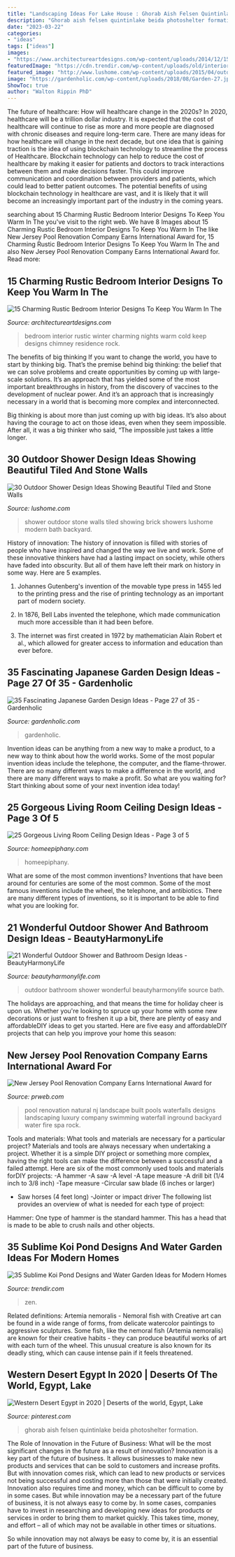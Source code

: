 ```yaml
---
title: "Landscaping Ideas For Lake House : Ghorab Aish Felsen Quintinlake Beida Photoshelter Formation"
description: "Ghorab aish felsen quintinlake beida photoshelter formation"
date: "2023-03-22"
categories:
- "ideas"
tags: ["ideas"]
images:
- "https://www.architectureartdesigns.com/wp-content/uploads/2014/12/15-Charming-Rustic-Bedroom-Interior-Designs-To-Keep-You-Warm-In-The-Cold-Winter-Nights-267-630x420.jpg"
featuredImage: "https://cdn.trendir.com/wp-content/uploads/old/interiors/2016/02/14/koi-ponds-and-water-gardens-for-modern-homes-18.jpg"
featured_image: "http://www.lushome.com/wp-content/uploads/2015/04/outdoor-shower-design-ideas-29.jpg"
image: "https://gardenholic.com/wp-content/uploads/2018/08/Garden-27.jpg"
ShowToc: true
author: "Walton Rippin PhD"
---
```



The future of healthcare: How will healthcare change in the 2020s?
In 2020, healthcare will be a trillion dollar industry. It is expected that the cost of healthcare will continue to rise as more and more people are diagnosed with chronic diseases and require long-term care. There are many ideas for how healthcare will change in the next decade, but one idea that is gaining traction is the idea of using blockchain technology to streamline the process of Healthcare. Blockchain technology can help to reduce the cost of healthcare by making it easier for patients and doctors to track interactions between them and make decisions faster. This could improve communication and coordination between providers and patients, which could lead to better patient outcomes. The potential benefits of using blockchain technology in healthcare are vast, and it is likely that it will become an increasingly important part of the industry in the coming years.

	

		
searching about 15 Charming Rustic Bedroom Interior Designs To Keep You Warm In The you've visit to the right web. We have 8 Images about 15 Charming Rustic Bedroom Interior Designs To Keep You Warm In The like New Jersey Pool Renovation Company Earns International Award for, 15 Charming Rustic Bedroom Interior Designs To Keep You Warm In The and also New Jersey Pool Renovation Company Earns International Award for. Read more:
		
    
## 15 Charming Rustic Bedroom Interior Designs To Keep You Warm In The

<img loading=lazy src="https://www.architectureartdesigns.com/wp-content/uploads/2014/12/15-Charming-Rustic-Bedroom-Interior-Designs-To-Keep-You-Warm-In-The-Cold-Winter-Nights-267-630x420.jpg" onerror="this.onerror=null;this.src='https://tse1.mm.bing.net/th?id=OIP.iw4UV6F5LCHaXL5zi66xLwHaE8&amp;pid=15.1';" alt="15 Charming Rustic Bedroom Interior Designs To Keep You Warm In The">

_Source: architectureartdesigns.com_

>bedroom interior rustic winter charming nights warm cold keep designs chimney residence rock. 

	

The benefits of big thinking
If you want to change the world, you have to start by thinking big. That’s the premise behind big thinking: the belief that we can solve problems and create opportunities by coming up with large-scale solutions.
It’s an approach that has yielded some of the most important breakthroughs in history, from the discovery of vaccines to the development of nuclear power. And it’s an approach that is increasingly necessary in a world that is becoming more complex and interconnected.

Big thinking is about more than just coming up with big ideas. It’s also about having the courage to act on those ideas, even when they seem impossible. After all, it was a big thinker who said, “The impossible just takes a little longer.

    
## 30 Outdoor Shower Design Ideas Showing Beautiful Tiled And Stone Walls

<img loading=lazy src="http://www.lushome.com/wp-content/uploads/2015/04/outdoor-shower-design-ideas-29.jpg" onerror="this.onerror=null;this.src='https://tse2.mm.bing.net/th?id=OIP.PeH3FUVvMPcMn_Yjpb9UYAAAAA&amp;pid=15.1';" alt="30 Outdoor Shower Design Ideas Showing Beautiful Tiled and Stone Walls">

_Source: lushome.com_

>shower outdoor stone walls tiled showing brick showers lushome modern bath backyard. 

	

History of innovation:
The history of innovation is filled with stories of people who have inspired and changed the way we live and work. Some of these innovative thinkers have had a lasting impact on society, while others have faded into obscurity. But all of them have left their mark on history in some way. Here are 5 examples.
1) Johannes Gutenberg's invention of the movable type press in 1455 led to the printing press and the rise of printing technology as an important part of modern society.

2) In 1876, Bell Labs invented the telephone, which made communication much more accessible than it had been before.

3) The internet was first created in 1972 by mathematician Alain Robert et al., which allowed for greater access to information and education than ever before.

    
## 35 Fascinating Japanese Garden Design Ideas - Page 27 Of 35 - Gardenholic

<img loading=lazy src="https://gardenholic.com/wp-content/uploads/2018/08/Garden-27.jpg" onerror="this.onerror=null;this.src='https://tse1.mm.bing.net/th?id=OIP.taRBfOa1-9LnJSNcgf0CNgHaLI&amp;pid=15.1';" alt="35 Fascinating Japanese Garden Design Ideas - Page 27 of 35 - Gardenholic">

_Source: gardenholic.com_

>gardenholic. 

	

Invention ideas can be anything from a new way to make a product, to a new way to think about how the world works. Some of the most popular invention ideas include the telephone, the computer, and the flame-thrower. There are so many different ways to make a difference in the world, and there are many different ways to make a profit. So what are you waiting for? Start thinking about some of your next invention idea today!

    
## 25 Gorgeous Living Room Ceiling Design Ideas - Page 3 Of 5

<img loading=lazy src="https://homeepiphany.com/wp-content/uploads/2016/06/25-Gorgeous-Living-Room-Ceiling-Design-Ideas-14-768x576.jpg" onerror="this.onerror=null;this.src='https://tse1.mm.bing.net/th?id=OIP.q9LtE6tdvePor1MBZWIvWAHaFj&amp;pid=15.1';" alt="25 Gorgeous Living Room Ceiling Design Ideas - Page 3 of 5">

_Source: homeepiphany.com_

>homeepiphany. 

	

What are some of the most common inventions?
Inventions that have been around for centuries are some of the most common. Some of the most famous inventions include the wheel, the telephone, and antibiotics. There are many different types of inventions, so it is important to be able to find what you are looking for.

    
## 21 Wonderful Outdoor Shower And Bathroom Design Ideas - BeautyHarmonyLife

<img loading=lazy src="https://beautyharmonylife.com/wp-content/uploads/2013/10/bath+handmade-800x1070.jpg" onerror="this.onerror=null;this.src='https://tse3.mm.bing.net/th?id=OIP._1cePs2z77WpUjI_v1V2wgHaJ5&amp;pid=15.1';" alt="21 Wonderful Outdoor Shower and Bathroom Design Ideas - BeautyHarmonyLife">

_Source: beautyharmonylife.com_

>outdoor bathroom shower wonderful beautyharmonylife source bath. 

	

The holidays are approaching, and that means the time for holiday cheer is upon us. Whether you're looking to spruce up your home with some new decorations or just want to freshen it up a bit, there are plenty of easy and affordableDIY ideas to get you started. Here are five easy and affordableDIY projects that can help you improve your home this season: 

    
## New Jersey Pool Renovation Company Earns International Award For

<img loading=lazy src="http://ww1.prweb.com/prfiles/2011/11/09/8951374/Pool-Renovation-Company-NJ.jpg" onerror="this.onerror=null;this.src='https://tse4.mm.bing.net/th?id=OIP.8axapanpG181W2saqXg_NwHaEP&amp;pid=15.1';" alt="New Jersey Pool Renovation Company Earns International Award for">

_Source: prweb.com_

>pool renovation natural nj landscape built pools waterfalls designs landscaping luxury company swimming waterfall inground backyard water fire spa rock. 

	

Tools and materials: What tools and materials are necessary for a particular project?
Materials and tools are always necessary when undertaking a project. Whether it is a simple DIY project or something more complex, having the right tools can make the difference between a successful and a failed attempt. Here are six of the most commonly used tools and materials forDIY projects:
-A hammer
-A saw
-A level
-A tape measure
-A drill bit (1/4 inch to 3/8 inch) 
-Tape measure 
-Circular saw blade (6 inches or larger) 
- Saw horses (4 feet long)  -Jointer or impact driver 
The following list provides an overview of what is needed for each type of project: 

Hammer: One type of hammer is the standard hammer. This has a head that is made to be able to crush nails and other objects.

    
## 35 Sublime Koi Pond Designs And Water Garden Ideas For Modern Homes

<img loading=lazy src="https://cdn.trendir.com/wp-content/uploads/old/interiors/2016/02/14/koi-ponds-and-water-gardens-for-modern-homes-18.jpg" onerror="this.onerror=null;this.src='https://tse1.mm.bing.net/th?id=OIP.yq1iqG1wJrCJDsDx5GXPLQHaKL&amp;pid=15.1';" alt="35 Sublime Koi Pond Designs and Water Garden Ideas for Modern Homes">

_Source: trendir.com_

>zen. 

	

Related definitions: Artemia nemoralis - Nemoral fish with
Creative art can be found in a wide range of forms, from delicate watercolor paintings to aggressive sculptures. Some fish, like the nemoral fish (Artemia nemoralis) are known for their creative habits - they can produce beautiful works of art with each turn of the wheel. This unusual creature is also known for its deadly sting, which can cause intense pain if it feels threatened.

    
## Western Desert Egypt In 2020 | Deserts Of The World, Egypt, Lake

<img loading=lazy src="https://i.pinimg.com/736x/92/a5/38/92a53868ace9bf6ab0d75c37d389f184.jpg" onerror="this.onerror=null;this.src='https://tse3.mm.bing.net/th?id=OIP.czymfUZlq41X2MXUKCCR2gHaLG&amp;pid=15.1';" alt="Western Desert Egypt in 2020 | Deserts of the world, Egypt, Lake">

_Source: pinterest.com_

>ghorab aish felsen quintinlake beida photoshelter formation. 

	

The Role of Innovation in the Future of Business: What will be the most significant changes in the future as a result of innovation?
Innovation is a key part of the future of business. It allows businesses to make new products and services that can be sold to customers and increase profits. But with innovation comes risk, which can lead to new products or services not being successful and costing more than those that were initially created. Innovation also requires time and money, which can be difficult to come by in some cases.
But while innovation may be a necessary part of the future of business, it is not always easy to come by. In some cases, companies have to invest in researching and developing new ideas for products or services in order to bring them to market quickly. This takes time, money, and effort – all of which may not be available in other times or situations.

So while innovation may not always be easy to come by, it is an essential part of the future of business.

